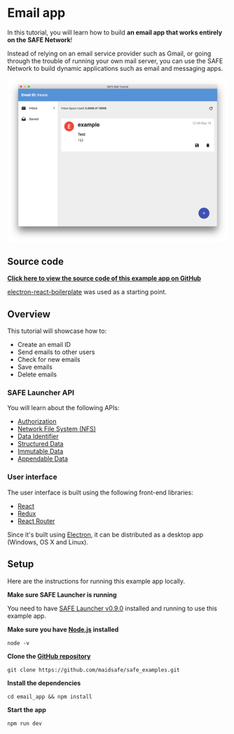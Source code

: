 # Email app

In this tutorial, you will learn how to build **an email app that works entirely on the SAFE Network**!

Instead of relying on an email service provider such as Gmail, or going through the trouble of running your own mail server, you can use the SAFE Network to build dynamic applications such as email and messaging apps.

![Inbox page](/assets/inbox-page.png)

## Source code

**[Click here to view the source code of this example app on GitHub](https://github.com/maidsafe/safe_examples/tree/master/email_app)**

[electron-react-boilerplate](https://github.com/chentsulin/electron-react-boilerplate) was used as a starting point.

## Overview

This tutorial will showcase how to:

- Create an email ID
- Send emails to other users
- Check for new emails
- Save emails
- Delete emails

### SAFE Launcher API

You will learn about the following APIs:

- [Authorization](https://maidsafe.readme.io/docs/auth)
- [Network File System (NFS)](https://maidsafe.readme.io/docs/network-file-system-nfs)
- [Data Identifier](https://github.com/maidsafe/rfcs/blob/master/text/0042-launcher-api-v0.6/0042-launcher-api-v0.6.md#handle-id)
- [Structured Data](https://github.com/maidsafe/rfcs/blob/master/text/0042-launcher-api-v0.6/api/structured_data.md)
- [Immutable Data](https://github.com/maidsafe/rfcs/blob/master/text/0042-launcher-api-v0.6/api/immutable_data.md)
- [Appendable Data](https://github.com/maidsafe/rfcs/blob/master/text/0042-launcher-api-v0.6/api/appendable_data.md)

### User interface

The user interface is built using the following front-end libraries:

- [React](https://facebook.github.io/react/)
- [Redux](http://redux.js.org/)
- [React Router](https://github.com/reactjs/react-router)

Since it's built using [Electron](http://electron.atom.io/), it can be distributed as a desktop app (Windows, OS X and Linux).

## Setup

Here are the instructions for running this example app locally.

**Make sure SAFE Launcher is running**

You need to have [SAFE Launcher v0.9.0](https://github.com/maidsafe/safe_launcher/releases/tag/0.9.0) installed and running to use this example app.

**Make sure you have [Node.js](https://nodejs.org/en/) installed**

```
node -v
```

**Clone the [GitHub repository](https://github.com/maidsafe/safe_examples)**

```
git clone https://github.com/maidsafe/safe_examples.git
```

**Install the dependencies**

```
cd email_app && npm install
```

**Start the app**

```
npm run dev
```
